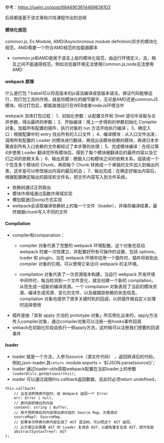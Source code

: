 参考：https://juejin.cn/post/6844903614469636103

后续都是基于该文章和爪哇课程作出的总结

#### 模块化规范
common.js, Es Module, AMD(Asynchronous module definition)异步的模块化规范，AMD需要一个符合AMD规范的加载器脚本
- common.js和AMD是居于语言上层的模块化规范，由运行环境定义，且，相互之间不能通用规范，例如浏览器环境无法使用Common.js,node无法使用AMD

#### webpack 原理

什么是打包？babel可以将高版本的js语法编译成低版本语法，保证代码能够运行，而打包工具的作用，就是将模块化的细节磨平，无论是AMD还是commonJS模块。经过打包后，都能直接运行在WEB或者nodeJs环境当中

webpack 具体打包过程：
1、初始化参数：从配置文件和 Shell 语句中读取与合并参数，得出最终的参数；
2、开始编译：用上一步得到的参数初始化 Compiler 对象，加载所有配置的插件，执行对象的 run 方法开始执行编译；
3、确定入口：根据配置中的 entry 找出所有的入口文件；
4、编译模块：从入口文件出发，调用所有配置的 Loader 对模块进行翻译，再找出该模块依赖的模块，再递归本步骤直到所有入口依赖的文件都经过了本步骤的处理；
5、完成模块编译：在经过第4步使用 Loader 翻译完所有模块后，得到了每个模块被翻译后的最终内容以及它们之间的依赖关系；
6、输出资源：根据入口和模块之间的依赖关系，组装成一个个包含多个模块的 Chunk，再把每个 Chunk 转换成一个单独的文件加入到输出列表，这步是可以修改输出内容的最后机会；
7、输出完成：在确定好输出内容后，根据配置确定输出的路径和文件名，把文件内容写入到文件系统。

- 依赖树通过正则取出
- 模块作用域通过函数作用域实现
- 懒加载通过jsonp方式实现
- webpack会读取编译依赖树上的每一个文件（loader），并保存编译结果，最终根据chunk写入不同的文件

#### Compilation
- compiler和companation：
    - compiler 对象代表了完整的 webpack 环境配置。这个对象在启动 webpack 时被一次性建立，并配置好所有可操作的设置，包括 options，loader 和 plugin。当在 webpack 环境中应用一个插件时，插件将收到此 compiler 对象的引用。可以使用它来访问 webpack 的主环境。

    - compilation 对象代表了一次资源版本构建。当运行 webpack 开发环境中间件时，每当检测到一个文件变化，就会创建一个新的 compilation，从而生成一组新的编译资源。一个 compilation 对象表现了当前的模块资源、编译生成资源、变化的文件、以及被跟踪依赖的状态信息。compilation 对象也提供了很多关键时机的回调，以供插件做自定义处理时选择使用
- 插件是由「具有 apply 方法的 prototype 对象」所实例化出来的，apply方法传入compiler对象，通过compiler对象可以注册一些hooks事件回调
- weback在初始化阶段会执行一侧apply方法，这时候可以注册我们想要的回调事件

#### loader
- loader 就是一个方法，入参为source（源文件代码） ，返回转译后的代码，例如,json-loader,其`return `module.exports = \`${JSON.parse(source)}\`;`
- loader 通过loader-utils获取webpack配置在当前loader上的参数` loaderUtils.getOptions(this);`
- loader 可以通过调用this.callback返回数据，且此时必须return undefined，
```
this.callback(
    // 当无法转换原内容时，给 Webpack 返回一个 Error
    err: Error | null,
    // 原内容转换后的内容
    content: string | Buffer,
    // 用于把转换后的内容得出原内容的 Source Map，方便调试
    sourceMap?: SourceMap,
    // 如果本次转换为原内容生成了 AST 语法树，可以把这个 AST 返回，
    // 以方便之后需要 AST 的 Loader 复用该 AST，以避免重复生成 AST，提升性能
    abstractSyntaxTree?: AST
);
```